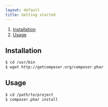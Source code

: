 ```yaml
---
layout: default
title: Getting started
---
```


1. [Installation][1]
2. [Usage][2]

<h2><a id="#installation">Installation</a></h2>

``` sh
$ cd /usr/bin
$ wget http://getcomposer.org/composer.phar
```

<h2><a id="#usage">Usage</a></h2>

``` sh
$ cd /path/to/project
$ composer.phar install
```

[1]: #installation
[2]: #usage
